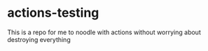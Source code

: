 # actions-testing

This is a repo for me to noodle with actions without worrying about destroying everything
